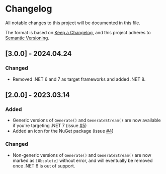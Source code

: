 # Changelog

All notable changes to this project will be documented in this file.

The format is based on [Keep a Changelog](https://keepachangelog.com/en/1.0.0/),
and this project adheres to [Semantic Versioning](https://semver.org/spec/v2.0.0.html).

## [3.0.0] - 2024.04.24

### Changed
- Removed .NET 6 and 7 as target frameworks and added .NET 8.

## [2.0.0] - 2023.03.14

### Added
- Generic versions of `Generate()` and `GenerateStream()` are now available if you're targeting .NET 7 (issue [#5](https://github.com/JasonBock/Collatz/issues/5))
- Added an icon for the NuGet package (issue [#4](https://github.com/JasonBock/Collatz/issues/4))

### Changed
- Non-generic versions of `Generate()` and `GenerateStream()` are now marked as `[Obsolete]` without error, and will eventually be removed once .NET 6 is out of support.
